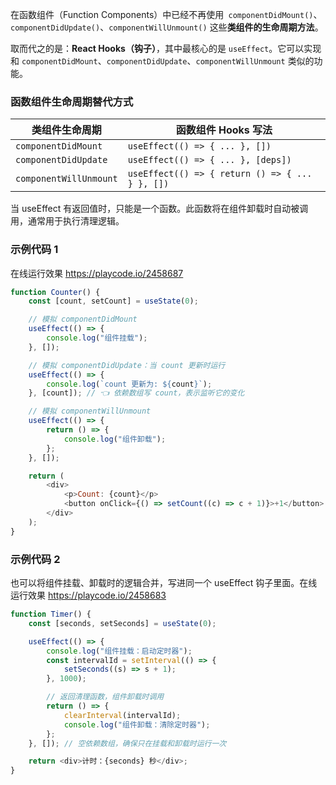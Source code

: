 在函数组件（Function Components）中已经不再使用` componentDidMount()`、`componentDidUpdate()`、`componentWillUnmount()` 这些**类组件的生命周期方法**。

取而代之的是：**React Hooks（钩子）**，其中最核心的是 `useEffect`。它可以实现和 `componentDidMount`、`componentDidUpdate`、`componentWillUnmount` 类似的功能。

### 函数组件生命周期替代方式

| 类组件生命周期         | 函数组件 Hooks 写法                             |
| ---------------------- | ----------------------------------------------- |
| `componentDidMount`    | `useEffect(() => { ... }, [])`                  |
| `componentDidUpdate`   | `useEffect(() => { ... }, [deps])`              |
| `componentWillUnmount` | `useEffect(() => { return () => { ... } }, [])` |

当 useEffect 有返回值时，只能是一个函数。此函数将在组件卸载时自动被调用，通常用于执行清理逻辑。

### 示例代码 1

在线运行效果 https://playcode.io/2458687

```js
function Counter() {
	const [count, setCount] = useState(0);

	// 模拟 componentDidMount
	useEffect(() => {
		console.log("组件挂载");
	}, []);

	// 模拟 componentDidUpdate：当 count 更新时运行
	useEffect(() => {
		console.log(`count 更新为: ${count}`);
	}, [count]); // 👈 依赖数组写 count，表示监听它的变化

	// 模拟 componentWillUnmount
	useEffect(() => {
		return () => {
			console.log("组件卸载");
		};
	}, []);

	return (
		<div>
			<p>Count: {count}</p>
			<button onClick={() => setCount((c) => c + 1)}>+1</button>
		</div>
	);
}
```

### 示例代码 2

也可以将组件挂载、卸载时的逻辑合并，写进同一个 useEffect 钩子里面。在线运行效果 https://playcode.io/2458683

```js
function Timer() {
	const [seconds, setSeconds] = useState(0);

	useEffect(() => {
		console.log("组件挂载：启动定时器");
		const intervalId = setInterval(() => {
			setSeconds((s) => s + 1);
		}, 1000);

		// 返回清理函数，组件卸载时调用
		return () => {
			clearInterval(intervalId);
			console.log("组件卸载：清除定时器");
		};
	}, []); // 空依赖数组，确保只在挂载和卸载时运行一次

	return <div>计时：{seconds} 秒</div>;
}
```
